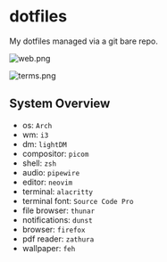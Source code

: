# dotfiles

My dotfiles managed via a git bare repo.

![web.png](https://user-images.githubusercontent.com/88528865/186784562-6d503257-fa8b-48f5-b861-9fe09d061688.png)

![terms.png](https://user-images.githubusercontent.com/88528865/186784558-18d5cd8a-50f2-4a6e-9b40-f4ca5efd89ca.png)

## System Overview

* os: `Arch`
* wm: `i3`
* dm: `lightDM`
* compositor: `picom`
* shell: `zsh`
* audio: `pipewire`
* editor: `neovim`
* terminal: `alacritty`
* terminal font: `Source Code Pro`
* file browser: `thunar`
* notifications: `dunst`
* browser: `firefox`
* pdf reader: `zathura`
* wallpaper: `feh`
